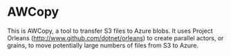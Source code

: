 # AWCopy

This is AWCopy, a tool to transfer S3 files to Azure blobs. It uses Project Orleans (http://www.github.com/dotnet/orleans) to create parallel actors, or grains, to move potentially large numbers of files from S3 to Azure. 
